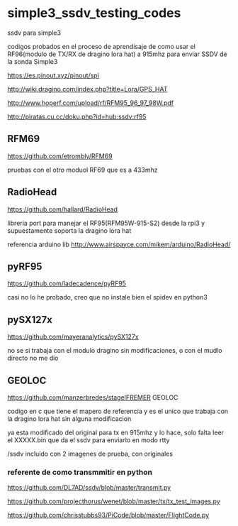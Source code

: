 # simple3_ssdv_testing_codes
ssdv para simple3 

codigos probados en el proceso de aprendisaje de como usar el RF96(modulo de TX/RX de dragino lora hat) a 915mhz para enviar SSDV de la sonda Simple3

https://es.pinout.xyz/pinout/spi

http://wiki.dragino.com/index.php?title=Lora/GPS_HAT

http://www.hoperf.com/upload/rf/RFM95_96_97_98W.pdf

http://piratas.cu.cc/doku.php?id=hub:ssdv:rf95

## RFM69
https://github.com/etrombly/RFM69

pruebas con el otro moduol RF69 que es a 433mhz

## RadioHead
https://github.com/hallard/RadioHead

libreria port para manejar el RF95(RFM95W-915-S2) desde la rpi3 y supuestamente soporta la dragino  lora hat

referencia arduino lib http://www.airspayce.com/mikem/arduino/RadioHead/  

## pyRF95
https://github.com/ladecadence/pyRF95

casi no lo he probado, creo que no instale bien el spidev en python3

## pySX127x
https://github.com/mayeranalytics/pySX127x

no se si trabaja con el modulo dragino sin modificaciones, o con el mudlo directo no me dio

## GEOLOC
https://github.com/manzerbredes/stageIFREMER   GEOLOC

codigo en c que tiene el mapero de referencia y es el unico que trabaja con la dragino lora hat sin alguna modificacion

ya esta modificado del original para tx en 915mhz y lo hace, solo falta leer el XXXXX.bin que da el ssdv para enviarlo en modo rtty

/ssdv   incluido con 2 imagenes de prueba, con originales




### referente de como transmmitir en python
https://github.com/DL7AD/ssdv/blob/master/transmit.py

https://github.com/projecthorus/wenet/blob/master/tx/tx_test_images.py

https://github.com/chrisstubbs93/PiCode/blob/master/FlightCode.py
